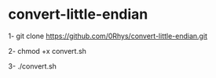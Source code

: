 # convert-little-endian


 1-  git clone https://github.com/0Rhys/convert-little-endian.git

 2-  chmod +x convert.sh

 3-  ./convert.sh <argument>
  
